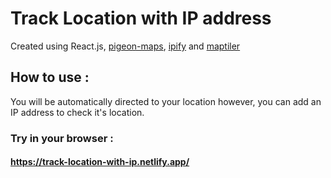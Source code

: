 # Track Location with IP address
Created using React.js, [pigeon-maps](https://pigeon-maps.js.org/), [ipify](https://www.ipify.org) and [maptiler](https://www.maptiler.com/)

## How to use :
You will be automatically directed to your location however, you can add an IP address to check it's location.

### Try in your browser :
#### https://track-location-with-ip.netlify.app/

